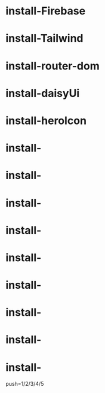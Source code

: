 # install-Firebase
# install-Tailwind
# install-router-dom
# install-daisyUi
# install-heroIcon
# install-
# install-
# install-
# install-
# install-
# install-
# install-
# install-
# install-

push=1/2/3/4/5